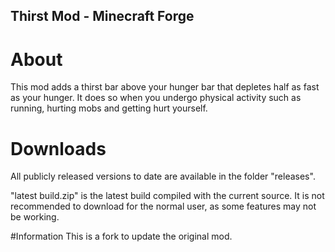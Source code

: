## Thirst Mod - Minecraft Forge

# About
This mod adds a thirst bar above your hunger bar that depletes half as fast as your hunger. It does so when you undergo physical activity such as running, hurting mobs and getting hurt yourself.

# Downloads
All publicly released versions to date are available in the folder "releases".

"latest build.zip" is the latest build compiled with the current source. It is not recommended to download for the normal user, as some features may not be working.

#Information
This is a fork to update the original mod.
